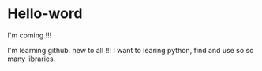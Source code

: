 # Hello-word
I'm coming !!!

I'm learning github. new to all !!!
I want to learing python, find and use so so many libraries.

